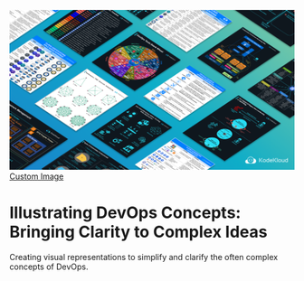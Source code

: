 <p>
  <a href="https://blog.bytebytego.com/?utm_source=site"><img src="images/main_page.png" /> Custom Image</a>
</p>


# Illustrating DevOps Concepts: Bringing Clarity to Complex Ideas

Creating visual representations to simplify and clarify the often complex concepts of DevOps.